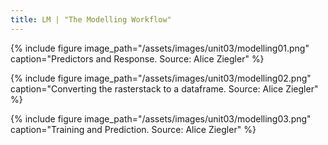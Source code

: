 ```yaml
---
title: LM | "The Modelling Workflow"
--- 
```


{% include figure image_path="/assets/images/unit03/modelling01.png" caption="Predictors and Response. Source: Alice Ziegler" %}


{% include figure image_path="/assets/images/unit03/modelling02.png" caption="Converting the rasterstack to a dataframe. Source: Alice Ziegler" %}


{% include figure image_path="/assets/images/unit03/modelling03.png" caption="Training and Prediction. Source: Alice Ziegler" %}


